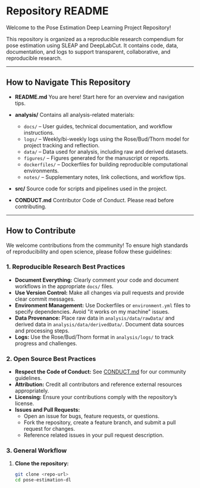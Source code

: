 # Repository README

Welcome to the Pose Estimation Deep Learning Project Repository!

This repository is organized as a reproducible research compendium for pose estimation using SLEAP and DeepLabCut. It contains code, data, documentation, and logs to support transparent, collaborative, and reproducible research.

---

## How to Navigate This Repository

- **README.md**
  You are here! Start here for an overview and navigation tips.

- **analysis/**
  Contains all analysis-related materials:
  - `docs/` – User guides, technical documentation, and workflow instructions.
  - `logs/` – Weekly/bi-weekly logs using the Rose/Bud/Thorn model for project tracking and reflection.
  - `data/` – Data used for analysis, including raw and derived datasets.
  - `figures/` – Figures generated for the manuscript or reports.
  - `dockerfiles/` – Dockerfiles for building reproducible computational environments.
  - `notes/` – Supplementary notes, link collections, and workflow tips.

- **src/**
  Source code for scripts and pipelines used in the project.

- **CONDUCT.md**
  Contributor Code of Conduct. Please read before contributing.

---

## How to Contribute

We welcome contributions from the community! To ensure high standards of reproducibility and open science, please follow these guidelines:

### 1. Reproducible Research Best Practices

- **Document Everything:**
  Clearly comment your code and document workflows in the appropriate `docs/` files.
- **Use Version Control:**
  Make all changes via pull requests and provide clear commit messages.
- **Environment Management:**
  Use Dockerfiles or `environment.yml` files to specify dependencies. Avoid "it works on my machine" issues.
- **Data Provenance:**
  Place raw data in `analysis/data/rawData/` and derived data in `analysis/data/derivedData/`. Document data sources and processing steps.
- **Logs:**
  Use the Rose/Bud/Thorn format in `analysis/logs/` to track progress and challenges.

### 2. Open Source Best Practices

- **Respect the Code of Conduct:**
  See [CONDUCT.md](../CONDUCT.md) for our community guidelines.
- **Attribution:**
  Credit all contributors and reference external resources appropriately.
- **Licensing:**
  Ensure your contributions comply with the repository’s license.
- **Issues and Pull Requests:**
  - Open an issue for bugs, feature requests, or questions.
  - Fork the repository, create a feature branch, and submit a pull request for changes.
  - Reference related issues in your pull request description.

### 3. General Workflow

1. **Clone the repository:**
   ```bash
   git clone <repo-url>
   cd pose-estimation-dl
